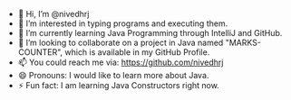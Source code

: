 - 👋 Hi, I’m @nivedhrj
- 👀 I’m interested in typing programs and executing them.
- 🌱 I’m currently learning Java Programming through IntelliJ and GitHub.
- 💞️ I’m looking to collaborate on a project in Java named "MARKS-COUNTER", which is available in my GitHub Profile.
- 📫 You could reach me via: https://github.com/nivedhrj
- 😄 Pronouns: I would like to learn more about Java.
- ⚡ Fun fact: I am learning Java Constructors right now.

<!---
nivedhrj/nivedhrj is a ✨ special ✨ repository because its `README.md` (this file) appears on your GitHub profile.
You can click the Preview link to take a look at your changes.
--->
